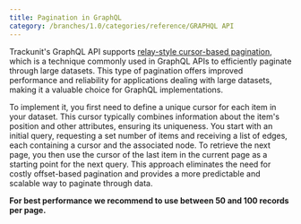 ```yaml
---
title: Pagination in GraphQL
category: /branches/1.0/categories/reference/GRAPHQL API
---
```


Trackunit's GraphQL API supports [relay-style cursor-based pagination](https://relay.dev/graphql/connections.htm), which is a technique commonly used in GraphQL APIs to efficiently paginate through large datasets. This type of pagination offers improved performance and reliability for applications dealing with large datasets, making it a valuable choice for GraphQL implementations.

To implement it, you first need to define a unique cursor for each item in your dataset. This cursor typically combines information about the item's position and other attributes, ensuring its uniqueness. You start with an initial query, requesting a set number of items and receiving a list of edges, each containing a cursor and the associated node. To retrieve the next page, you then use the cursor of the last item in the current page as a starting point for the next query. This approach eliminates the need for costly offset-based pagination and provides a more predictable and scalable way to paginate through data.

**For best performance we recommend to use between 50 and 100 records per page.**
